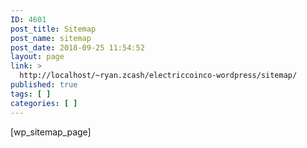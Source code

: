 ```yaml
---
ID: 4601
post_title: Sitemap
post_name: sitemap
post_date: 2018-09-25 11:54:52
layout: page
link: >
  http://localhost/~ryan.zcash/electriccoinco-wordpress/sitemap/
published: true
tags: [ ]
categories: [ ]
---
```

<!-- wp:paragraph -->
<p>[wp_sitemap_page]</p>
<!-- /wp:paragraph -->